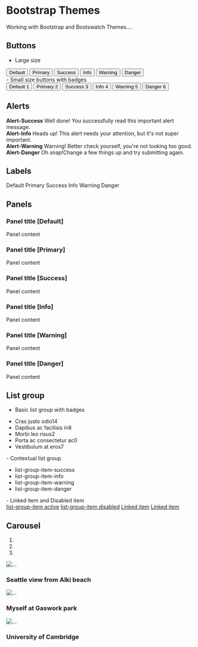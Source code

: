 # Bootstrap Themes

Working with Bootstrap and Bootswatch Themes....

## Buttons
- Large size
<div class="padded">
<button type="button" class="btn btn-lg btn-default">Default</button>
<button type="button" class="btn btn-lg btn-primary">Primary</button>
<button type="button" class="btn btn-lg btn-success">Success</button>
<button type="button" class="btn btn-lg btn-info">Info</button>
<button type="button" class="btn btn-lg btn-warning">Warning</button>
<button type="button" class="btn btn-lg btn-danger">Danger</button>
</div>
- Small size buttons with badges
<div class="padded">
<button type="button" class="btn btn-sm btn-default">Default <span class="badge">1</span></button>
<button type="button" class="btn btn-sm btn-primary">Primary <span class="badge">2</span></button>
<button type="button" class="btn btn-sm btn-success">Success <span class="badge">3</span></button>
<button type="button" class="btn btn-sm btn-info">Info <span class="badge">4</span></button>
<button type="button" class="btn btn-sm btn-warning">Warning <span class="badge">5</span></button>
<button type="button" class="btn btn-sm btn-danger">Danger <span class="badge">6</span></button>
</div>

## Alerts
<div class="padded">
<div class="alert alert-success" role="alert">
  <strong>Alert-Success</strong> Well done! You successfully read this important alert message.
</div>
<div class="alert alert-info" role="alert">
  <strong>Alert-Info</strong> Heads up! This alert needs your attention, but it's not super important.
</div>
<div class="alert alert-warning" role="alert">
  <strong>Alert-Warning</strong> Warning! Better check yourself, you're not looking too good.
</div>
<div class="alert alert-danger" role="alert">
  <strong>Alert-Danger</strong> Oh snap!Change a few things up and try submitting again.
</div>
</div>

## Labels
<span class="label label-default">Default</span>
<span class="label label-primary">Primary</span>
<span class="label label-success">Success</span>
<span class="label label-info">Info</span>
<span class="label label-warning">Warning</span>
<span class="label label-danger">Danger</span>

## Panels
<div class="row">
  <div class="col-sm-4">
    <div class="panel panel-default">
      <div class="panel-heading">
        <h3 class="panel-title">Panel title [Default]</h3>
      </div>
      <div class="panel-body">
        Panel content
      </div>
    </div>
    <div class="panel panel-primary">
      <div class="panel-heading">
        <h3 class="panel-title">Panel title [Primary]</h3>
      </div>
      <div class="panel-body">
        Panel content
      </div>
    </div>
  </div><!-- /.col-sm-4 -->
  <div class="col-sm-4">
    <div class="panel panel-success">
      <div class="panel-heading">
        <h3 class="panel-title">Panel title [Success]</h3>
      </div>
      <div class="panel-body">
        Panel content
      </div>
    </div>
    <div class="panel panel-info">
      <div class="panel-heading">
        <h3 class="panel-title">Panel title [Info]</h3>
      </div>
      <div class="panel-body">
        Panel content
      </div>
    </div>
  </div><!-- /.col-sm-4 -->
  <div class="col-sm-4">
    <div class="panel panel-warning">
      <div class="panel-heading">
        <h3 class="panel-title">Panel title [Warning]</h3>
      </div>
      <div class="panel-body">
        Panel content
      </div>
    </div>
    <div class="panel panel-danger">
      <div class="panel-heading">
        <h3 class="panel-title">Panel title [Danger]</h3>
      </div>
      <div class="panel-body">
        Panel content
      </div>
    </div>
  </div><!-- /.col-sm-4 -->
</div>

## List group
- Basic list group with badges
<ul class="list-group">
  <li class="list-group-item">Cras justo odio<span class="badge">14</span></li>
  <li class="list-group-item">Dapibus ac facilisis in<span class="badge">8</span></li>
  <li class="list-group-item">Morbi leo risus<span class="badge">2</span></li>
  <li class="list-group-item">Porta ac consectetur ac<span class="badge">0</span></li>
  <li class="list-group-item">Vestibulum at eros<span class="badge">7</span></li>
</ul>
- Contextual list group
<ul class="list-group">
  <li class="list-group-item list-group-item-success">list-group-item-success</li>
  <li class="list-group-item list-group-item-info">list-group-item-info</li>
  <li class="list-group-item list-group-item-warning">list-group-item-warning</li>
  <li class="list-group-item list-group-item-danger">list-group-item-danger</li>
</ul>
- Linked item and Disabled item
<div class="list-group">
  <a href="#" class="list-group-item active">list-group-item active</a>
  <a href="#" class="list-group-item disabled">list-group-item disabled</a>
  <a href="#" class="list-group-item">Linked item</a>
  <a href="#" class="list-group-item">Linked item</a>
</div>

## Carousel
<div id="carousel-index1" class="carousel slide" data-ride="carousel" data-interval="4000">
  <!-- Indicators -->
  <ol class="carousel-indicators">
    <li data-target="#carousel-index1" data-slide-to="0" class="active"></li>
    <li data-target="#carousel-index1" data-slide-to="1"></li>
    <li data-target="#carousel-index1" data-slide-to="2"></li>
  </ol>

  <!-- Wrapper for slides -->
  <div class="carousel-inner">
    <div class="item active">
      <img src="/images/caro1.png" alt="...">
      <div class="carousel-caption">
          <h3>Seattle view from Alki beach</h3>
      </div>
    </div>
    <div class="item">
      <img src="/images/caro2.png" alt="...">
      <div class="carousel-caption">
          <h3>Myself at Gaswork park</h3>
      </div>
    </div>
    <div class="item">
      <img src="/images/caro3.jpg" alt="...">
      <div class="carousel-caption">
          <h3>University of Cambridge</h3>
      </div>
    </div>
  </div>

  <!-- Controls -->
  <a class="left carousel-control" href="#carousel-index1" role="button" data-slide="prev">
    <span class="glyphicon glyphicon-chevron-left"></span>
  </a>
  <a class="right carousel-control" href="#carousel-index1" role="button" data-slide="next">
    <span class="glyphicon glyphicon-chevron-right"></span>
  </a>
</div> <!-- Carousel -->
